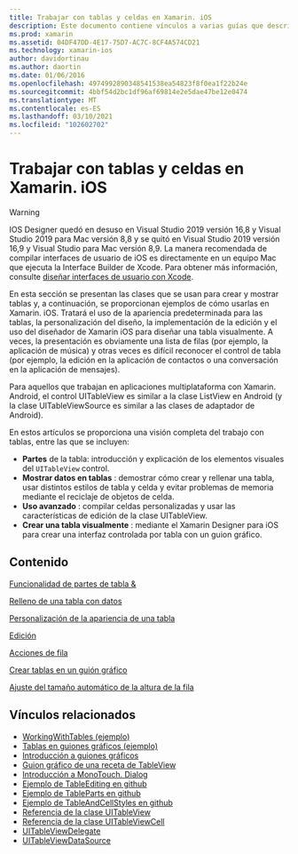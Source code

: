 ```yaml
---
title: Trabajar con tablas y celdas en Xamarin. iOS
description: Este documento contiene vínculos a varias guías que describen cómo Mostrar datos con el control UITableView en una aplicación de Xamarin. iOS.
ms.prod: xamarin
ms.assetid: 04DF47DD-4E17-75D7-AC7C-8CF4A574CD21
ms.technology: xamarin-ios
author: davidortinau
ms.author: daortin
ms.date: 01/06/2016
ms.openlocfilehash: 4974992890348541538ea54823f8f0ea1f22b24e
ms.sourcegitcommit: 4bbf54d2bc1df96af69814e2e5dae47be12e0474
ms.translationtype: MT
ms.contentlocale: es-ES
ms.lasthandoff: 03/10/2021
ms.locfileid: "102602702"
---
```

# <a name="working-with-tables-and-cells-in-xamarinios"></a>Trabajar con tablas y celdas en Xamarin. iOS

> [!WARNING]
> IOS Designer quedó en desuso en Visual Studio 2019 versión 16,8 y Visual Studio 2019 para Mac versión 8,8 y se quitó en Visual Studio 2019 versión 16,9 y Visual Studio para Mac versión 8,9.
> La manera recomendada de compilar interfaces de usuario de iOS es directamente en un equipo Mac que ejecuta la Interface Builder de Xcode. Para obtener más información, consulte [diseñar interfaces de usuario con Xcode](~/ios/user-interface/storyboards/index.md). 

En esta sección se presentan las clases que se usan para crear y mostrar tablas y, a continuación, se proporcionan ejemplos de cómo usarlas en Xamarin. iOS. Tratará el uso de la apariencia predeterminada para las tablas, la personalización del diseño, la implementación de la edición y el uso del diseñador de Xamarin iOS para diseñar una tabla visualmente. A veces, la presentación es obviamente una lista de filas (por ejemplo, la aplicación de música) y otras veces es difícil reconocer el control de tabla (por ejemplo, la edición en la aplicación de contactos o una conversación en la aplicación de mensajes).

Para aquellos que trabajan en aplicaciones multiplataforma con Xamarin. Android, el control UITableView es similar a la clase ListView en Android (y la clase UITableViewSource es similar a las clases de adaptador de Android).

En estos artículos se proporciona una visión completa del trabajo con tablas, entre las que se incluyen:

- **Partes** de la tabla: introducción y explicación de los elementos visuales del  `UITableView` control. 
- **Mostrar datos en tablas** : demostrar cómo crear y rellenar una tabla, usar distintos estilos de tabla y celda y evitar problemas de memoria mediante el reciclaje de objetos de celda. 
- **Uso avanzado** : compilar celdas personalizadas y usar las características de edición de la clase UITableView. 
- **Crear una tabla visualmente** : mediante el Xamarin Designer para iOS para crear una interfaz controlada por tabla con un guion gráfico. 

## <a name="contents"></a>Contenido

 [Funcionalidad de partes de tabla &amp;](~/ios/user-interface/controls/tables/table-parts-and-functionality.md)

 [Relleno de una tabla con datos](~/ios/user-interface/controls/tables/populating-a-table-with-data.md)

 [Personalización de la apariencia de una tabla](~/ios/user-interface/controls/tables/customizing-table-appearance.md)

 [Edición](~/ios/user-interface/controls/tables/editing.md)

 [Acciones de fila](~/ios/user-interface/controls/tables/row-action.md)

 [Crear tablas en un guión gráfico](~/ios/user-interface/controls/tables/creating-tables-in-a-storyboard.md)

 [Ajuste del tamaño automático de la altura de la fila](~/ios/user-interface/controls/tables/autosizing-row-height.md)

## <a name="related-links"></a>Vínculos relacionados

- [WorkingWithTables (ejemplo)](/samples/xamarin/ios-samples/workingwithtables)
- [Tablas en guiones gráficos (ejemplo)](/samples/xamarin/ios-samples/storyboardtable)
- [Introducción a guiones gráficos](~/ios/user-interface/storyboards/index.md)
- [Guion gráfico de una receta de TableView](https://github.com/xamarin/recipes/tree/master/Recipes/ios/general/storyboard/storyboard_a_tableview)
- [Introducción a MonoTouch. Dialog](~/ios/user-interface/monotouch.dialog/index.md)
- [Ejemplo de TableEditing en github](https://github.com/xamarin/monotouch-samples/tree/master/TableEditing)
- [Ejemplo de TableParts en github](https://github.com/xamarin/monotouch-samples/tree/master/TableParts)
- [Ejemplo de TableAndCellStyles en github](https://github.com/xamarin/mobile-samples/tree/master/TablesLists)
- [Referencia de la clase UITableView](https://developer.apple.com/library/ios/documentation/UIKit/Reference/UITableView_Class/)
- [Referencia de la clase UITableViewCell](https://developer.apple.com/library/ios/documentation/UIKit/Reference/UITableViewCell_Class/)
- [UITableViewDelegate](https://developer.apple.com/library/ios/documentation/UIKit/Reference/UITableViewDelegate_Protocol/)
- [UITableViewDataSource](https://developer.apple.com/library/ios/documentation/UIKit/Reference/UITableViewDataSource_Protocol/)